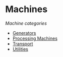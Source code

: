 # Machines

*Machine categories*
- [Generators](machines/1-generators.md)
- [Processing Machines](machines/2-processing-machines.md)
- [Transport](machines/3-transport.md)
- [Utilities](machines/4-utilities.md)
